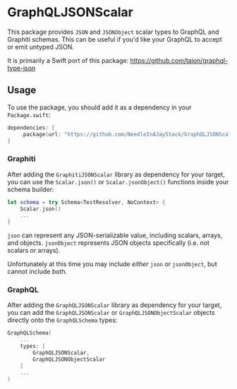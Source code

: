 # GraphQLJSONScalar

This package provides `JSON` and `JSONObject` scalar types to GraphQL and Graphiti schemas.
This can be useful if you'd like your GraphQL to accept or emit untyped JSON.

It is primarily a Swift port of this package: https://github.com/taion/graphql-type-json

## Usage

To use the package, you should add it as a dependency in your `Package.swift`:

```swift
dependencies: [
    .package(url: "https://github.com/NeedleInAJayStack/GraphQLJSONScalar.git", from: ...),
]
```

### Graphiti

After adding the `GraphitiJSONScalar` library as dependency for your target, you can use the
`Scalar.json()` or `Scalar.jsonObject()` functions inside your schema builder:

```swift
let schema = try Schema<TestResolver, NoContext> {
    Scalar.json()
    ...
}
```

`json` can represent any JSON-serializable value, including scalars, arrays, and objects.
`jsonObject` represents JSON objects specifically (i.e. not scalars or arrays).

Unfortunately at this time you may include *either* `json` or `jsonObject`, but cannot include both.

### GraphQL

After adding the `GraphQLJSONScalar` library as dependency for your target, you can add the
`GraphQLJSONScalar` or `GraphQLJSONObjectScalar` objects directly onto the `GraphQLSchema` types:

```swift
GraphQLSchema(
    ...
    types: [
        GraphQLJSONScalar,
        GraphQLJSONObjectScalar
    ]
    ...
)
```
